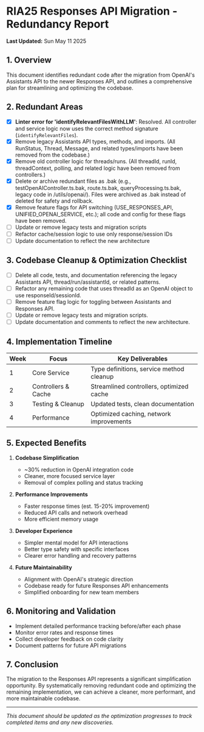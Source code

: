 # RIA25 Responses API Migration - Redundancy Report

**Last Updated:** Sun May 11 2025

## 1. Overview

This document identifies redundant code after the migration from OpenAI's Assistants API to the newer Responses API, and outlines a comprehensive plan for streamlining and optimizing the codebase.

## 2. Redundant Areas

- [x] **Linter error for 'identifyRelevantFilesWithLLM'**: Resolved. All controller and service logic now uses the correct method signature (`identifyRelevantFiles`).
- [x] Remove legacy Assistants API types, methods, and imports. (All RunStatus, Thread, Message, and related types/imports have been removed from the codebase.)
- [x] Remove old controller logic for threads/runs. (All threadId, runId, threadContext, polling, and related logic have been removed from controllers.)
- [x] Delete or archive redundant files as .bak (e.g., testOpenAIController.ts.bak, route.ts.bak, queryProcessing.ts.bak, legacy code in /utils/openai/). Files were archived as .bak instead of deleted for safety and rollback.
- [x] Remove feature flags for API switching (USE_RESPONSES_API, UNIFIED_OPENAI_SERVICE, etc.); all code and config for these flags have been removed.
- [ ] Update or remove legacy tests and migration scripts
- [ ] Refactor cache/session logic to use only response/session IDs
- [ ] Update documentation to reflect the new architecture

## 3. Codebase Cleanup & Optimization Checklist

- [ ] Delete all code, tests, and documentation referencing the legacy Assistants API, thread/run/assistantId, or related patterns.
- [ ] Refactor any remaining code that uses threadId as an OpenAI object to use responseId/sessionId.
- [ ] Remove feature flag logic for toggling between Assistants and Responses API.
- [ ] Update or remove legacy tests and migration scripts.
- [ ] Update documentation and comments to reflect the new architecture.

## 4. Implementation Timeline

| Week | Focus               | Key Deliverables                         |
| ---- | ------------------- | ---------------------------------------- |
| 1    | Core Service        | Type definitions, service method cleanup |
| 2    | Controllers & Cache | Streamlined controllers, optimized cache |
| 3    | Testing & Cleanup   | Updated tests, clean documentation       |
| 4    | Performance         | Optimized caching, network improvements  |

## 5. Expected Benefits

1. **Codebase Simplification**

   - ~30% reduction in OpenAI integration code
   - Cleaner, more focused service layer
   - Removal of complex polling and status tracking

2. **Performance Improvements**

   - Faster response times (est. 15-20% improvement)
   - Reduced API calls and network overhead
   - More efficient memory usage

3. **Developer Experience**

   - Simpler mental model for API interactions
   - Better type safety with specific interfaces
   - Clearer error handling and recovery patterns

4. **Future Maintainability**
   - Alignment with OpenAI's strategic direction
   - Codebase ready for future Responses API enhancements
   - Simplified onboarding for new team members

## 6. Monitoring and Validation

- Implement detailed performance tracking before/after each phase
- Monitor error rates and response times
- Collect developer feedback on code clarity
- Document patterns for future API migrations

## 7. Conclusion

The migration to the Responses API represents a significant simplification opportunity. By systematically removing redundant code and optimizing the remaining implementation, we can achieve a cleaner, more performant, and more maintainable codebase.

---

_This document should be updated as the optimization progresses to track completed items and any new discoveries._
